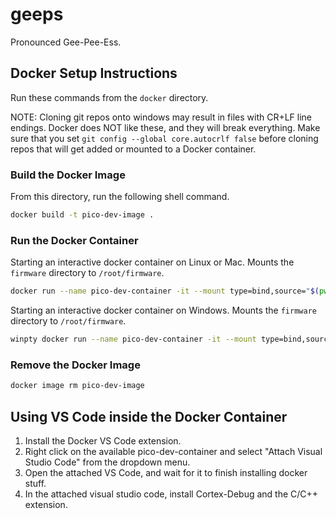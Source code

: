 # geeps
Pronounced Gee-Pee-Ess.

## Docker Setup Instructions

Run these commands from the `docker` directory.

NOTE: Cloning git repos onto windows may result in files with CR+LF line endings. Docker does NOT like these, and they will break everything. Make sure that you set `git config --global core.autocrlf false` before cloning repos that will get added or mounted to a Docker container.

### Build the Docker Image

From this directory, run the following shell command.

```bash
docker build -t pico-dev-image .
```

### Run the Docker Container

Starting an interactive docker container on Linux or Mac. Mounts the `firmware` directory to `/root/firmware`.

```bash
docker run --name pico-dev-container -it --mount type=bind,source="$(pwd)"/firmware,target=/root/firmware --mount type=bind,source="$(pwd)"/modules/googletest,target=/root/modules/googletest --mount type=bind,source="$(pwd)"/test,target=/root/test pico-dev-image
```

Starting an interactive docker container on Windows. Mounts the `firmware` directory to `/root/firmware`.

```bash
winpty docker run --name pico-dev-container -it --mount type=bind,source="$(pwd)"/firmware,target=/root/firmware --mount type=bind,source="$(pwd)"/modules/googletest,target=/root/modules/googletest --mount type=bind,source="$(pwd)"/test,target=/root/test pico-dev-image
```

### Remove the Docker Image

```bash
docker image rm pico-dev-image
```

## Using VS Code inside the Docker Container

1. Install the Docker VS Code extension.
2. Right click on the available pico-dev-container and select "Attach Visual Studio Code" from the dropdown menu.
3. Open the attached VS Code, and wait for it to finish installing docker stuff.
4. In the attached visual studio code, install Cortex-Debug and the C/C++ extension.
